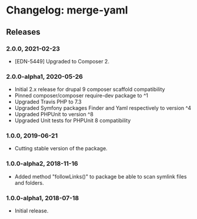 # Changelog: merge-yaml

## Releases

### 2.0.0, 2021-02-23
- [EDN-5449] Upgraded to Composer 2.

### 2.0.0-alpha1, 2020-05-26
- Initial 2.x release for drupal 9 composer scaffold compatibility
- Pinned composer/composer require-dev package to ^1
- Upgraded Travis PHP to 7.3
- Upgraded Symfony packages Finder and Yaml respectively to version ^4
- Upgraded PHPUnit to version ^8
- Upgraded Unit tests for PHPUnit 8 compatibility

### 1.0.0, 2019-06-21
- Cutting stable version of the package.

### 1.0.0-alpha2, 2018-11-16
- Added method "followLinks()" to package be able to scan symlink files and folders.

### 1.0.0-alpha1, 2018-07-18
- Initial release.
